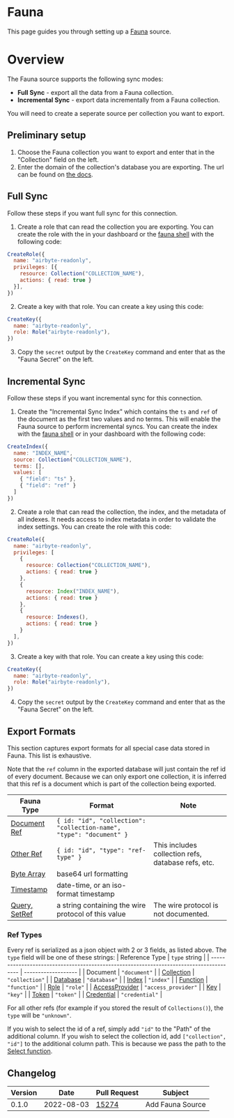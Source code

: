 # Fauna

This page guides you through setting up a [Fauna](https://fauna.com/) source.

# Overview

The Fauna source supports the following sync modes:

- **Full Sync** - export all the data from a Fauna collection.
- **Incremental Sync** - export data incrementally from a Fauna collection.

You will need to create a seperate source per collection you want to export.

## Preliminary setup

1. Choose the Fauna collection you want to export and enter that in the "Collection" field on the left.
2. Enter the domain of the collection's database you are exporting. The url can be found on [the docs](https://docs.fauna.com/fauna/current/learn/understanding/region_groups#how-to-use-region-groups).

## Full Sync

Follow these steps if you want full sync for this connection.

1. Create a role that can read the collection you are exporting. You can create the role with the in your dashboard or the [fauna shell](https://github.com/fauna/fauna-shell) with the following code:
```javascript
CreateRole({
  name: "airbyte-readonly",
  privileges: [{
    resource: Collection("COLLECTION_NAME"),
    actions: { read: true }
  }],
})
```
2. Create a key with that role. You can create a key using this code:
```javascript
CreateKey({
  name: "airbyte-readonly",
  role: Role("airbyte-readonly"),
})
```
3. Copy the `secret` output by the `CreateKey` command and enter that as the "Fauna Secret" on the left.

## Incremental Sync

Follow these steps if you want incremental sync for this connection.

1. Create the "Incremental Sync Index" which contains the `ts` and `ref` of the document as the first two values and no terms. This will enable the Fauna source to perform incremental syncs. You can create the index with the [fauna shell](https://github.com/fauna/fauna-shell) or in your dashboard with the following code:
```javascript
CreateIndex({
  name: "INDEX_NAME",
  source: Collection("COLLECTION_NAME"),
  terms: [],
  values: [
    { "field": "ts" },
    { "field": "ref" }
  ]
})
```
2. Create a role that can read the collection, the index, and the metadata of all indexes. It needs access to index metadata in order to validate the index settings. You can create the role with this code:
```javascript
CreateRole({
  name: "airbyte-readonly",
  privileges: [
    {
      resource: Collection("COLLECTION_NAME"),
      actions: { read: true }
    },
    {
      resource: Index("INDEX_NAME"),
      actions: { read: true }
    },
    {
      resource: Indexes(),
      actions: { read: true }
    }
  ],
})
```
3. Create a key with that role. You can create a key using this code:
```javascript
CreateKey({
  name: "airbyte-readonly",
  role: Role("airbyte-readonly"),
})
```
4. Copy the `secret` output by the `CreateKey` command and enter that as the "Fauna Secret" on the left.

## Export Formats

This section captures export formats for all special case data stored in Fauna. This list is exhaustive.

Note that the `ref` column in the exported database will just contain the ref id of every document.
Because we can only export one collection, it is inferred that this ref is a document which is part
of the collection being exported.

|                                  Fauna Type                                         |                             Format                                  |                        Note                        |
| ----------------------------------------------------------------------------------- | ------------------------------------------------------------------- | -------------------------------------------------- |
| [Document Ref](https://docs.fauna.com/fauna/current/learn/understanding/types#ref)  | `{ id: "id", "collection": "collection-name", "type": "document" }` |                                                    |
| [Other Ref](https://docs.fauna.com/fauna/current/learn/understanding/types#ref)     | `{ id: "id", "type": "ref-type" }`                                  | This includes collection refs, database refs, etc. |
| [Byte Array](https://docs.fauna.com/fauna/current/learn/understanding/types#byte)   | base64 url formatting                                               |                                                    |
| [Timestamp](https://docs.fauna.com/fauna/current/learn/understanding/types#date)    | date-time, or an iso-format timestamp                               |                                                    |
| [Query, SetRef](https://docs.fauna.com/fauna/current/learn/understanding/types#set) | a string containing the wire protocol of this value                 | The wire protocol is not documented.               |

### Ref Types

Every ref is serialized as a json object with 2 or 3 fields, as listed above. The `type` field will be
one of these strings:
|                                    Reference Type                                       |    `type` string    |
| --------------------------------------------------------------------------------------- | ------------------- |
| Document                                                                                | `"document"`        |
| [Collection](https://docs.fauna.com/fauna/current/api/fql/functions/collection)         | `"collection"`      |
| [Database](https://docs.fauna.com/fauna/current/api/fql/functions/database)             | `"database"`        |
| [Index](https://docs.fauna.com/fauna/current/api/fql/functions/iindex)                  | `"index"`           |
| [Function](https://docs.fauna.com/fauna/current/api/fql/functions/function)             | `"function"`        |
| [Role](https://docs.fauna.com/fauna/current/api/fql/functions/role)                     | `"role"`            |
| [AccessProvider](https://docs.fauna.com/fauna/current/api/fql/functions/accessprovider) | `"access_provider"` |
| [Key](https://docs.fauna.com/fauna/current/api/fql/functions/keys)                      | `"key"`             |
| [Token](https://docs.fauna.com/fauna/current/api/fql/functions/tokens)                  | `"token"`           |
| [Credential](https://docs.fauna.com/fauna/current/api/fql/functions/credentials)        | `"credential"`      |

For all other refs (for example if you stored the result of `Collections()`), the `type` will be `"unknown"`.

If you wish to select the id of a ref, simply add `"id"` to the "Path" of the additional column. If
you wish to select the collection id, add `["collection", "id"]` to the additional column path. This
is because we pass the path to the [Select function](https://docs.fauna.com/fauna/current/api/fql/functions/select).

## Changelog

| Version | Date       | Pull Request                                             | Subject          |
| ------- | ---------- | -------------------------------------------------------- | ---------------- |
| 0.1.0   | 2022-08-03 | [15274](https://github.com/airbytehq/airbyte/pull/15274) | Add Fauna Source |
